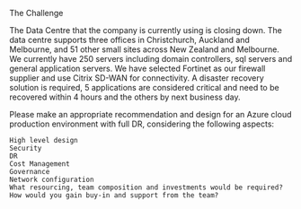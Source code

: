 The Challenge

The Data Centre that the company is currently using is closing down. The data centre supports three offices in Christchurch, Auckland and Melbourne, and 51 other small  sites across New Zealand and Melbourne. We currently have 250 servers including domain controllers, sql servers and general application servers. We have selected Fortinet as our firewall supplier and use Citrix SD-WAN for connectivity. A disaster recovery solution is required, 5 applications are considered critical and need to be recovered within 4 hours and the others by next business day.

 

Please make an appropriate recommendation and design for an Azure cloud production environment with full DR, considering the following aspects:

    High level design
    Security
    DR
    Cost Management
    Governance
    Network configuration
    What resourcing, team composition and investments would be required?
    How would you gain buy-in and support from the team?
